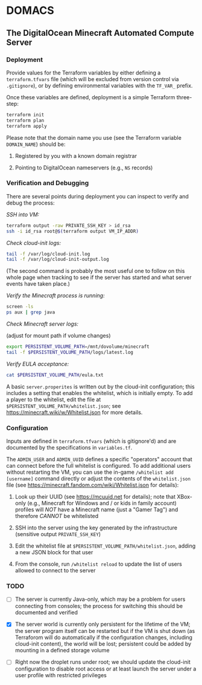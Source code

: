 # DOMACS

## The DigitalOcean Minecraft Automated Compute Server

### Deployment

Provide values for the Terraform variables by either defining a `terraform.tfvars` file (which will be excluded from version control via `.gitignore`), or by defining environmental variables with the `TF_VAR_` prefix.

Once these variables are defined, deployment is a simple Terraform three-step:

```sh
terraform init
terraform plan
terraform apply
```

Please note that the domain name you use (see the Terraform variable `DOMAIN_NAME`) should be:

1. Registered by you with a known domain registrar

1. Pointing to DigitalOcean nameservers (e.g., `NS` records)

### Verification and Debugging

There are several points during deployment you can inspect to verify and debug the process:

*SSH into VM:*

```sh
terraform output -raw PRIVATE_SSH_KEY > id_rsa
ssh -i id_rsa root@$(terraform output VM_IP_ADDR)
```

*Check cloud-init logs:*

```sh
tail -f /var/log/cloud-init.log
tail -f /var/log/cloud-init-output.log
```

(The second command is probably the most useful one to follow on this whole page when tracking to see if the server has started and what server events have taken place.)

*Verify the Minecraft process is running:*

```sh
screen -ls
ps aux | grep java
```

*Check Minecraft server logs:*

(adjust for mount path if volume changes)

```sh
export PERSISTENT_VOLUME_PATH=/mnt/dovolume/minecraft
tail -f $PERSISTENT_VOLUME_PATH/logs/latest.log
```

*Verify EULA acceptance:*

```sh
cat $PERSISTENT_VOLUME_PATH/eula.txt
```

A basic `server.properites` is written out by the cloud-init configuration; this includes a setting that enables the whitelist, which is initially empty. To add a player to the whitelist, edit the file at `$PERSISTENT_VOLUME_PATH/whitelist.json`; see https://minecraft.wiki/w/Whitelist.json for more details.

### Configuration

Inputs are defined in `terraform.tfvars` (which is gitignore'd) and are documented by the specifications in `variables.tf`.

The `ADMIN_USER` and `ADMIN_UUID` defines a specific "operators" account that can connect before the full whitelist is configured. To add additional users without restarting the VM, you can use the in-game `/whitelist add [username]` command directly or adjust the contents of the `whitelist.json` file (see https://minecraft.fandom.com/wiki/Whitelist.json for details):

1. Look up their UUID (see https://mcuuid.net for details); note that XBox-only (e.g., Minecraft for Windows and / or kids in family account) profiles will *NOT* have a Minecraft name (just a "Gamer Tag") and therefore *CANNOT* be whitelisted

2. SSH into the server using the key generated by the infrastructure (sensitive output `PRIVATE_SSH_KEY`)

3. Edit the whitelist file at `$PERSISTENT_VOLUME_PATH/whitelist.json`, adding a new JSON block for that user

4. From the console, run `/whitelist reload` to update the list of users allowed to connect to the server

### TODO

- [ ] The server is currently Java-only, which may be a problem for users connecting from consoles; the process for switching this should be documented and verified

- [x] The server world is currently only persistent for the lifetime of the VM; the server program itself can be restarted but if the VM is shut down (as Terraforom will do automatically if the configuration changes, including cloud-init content), the world will be lost; persistent could be added by mounting in a defined storage volume

- [ ] Right now the droplet runs under root; we should update the cloud-init configuration to disable root access or at least launch the server under a user profile with restricted privileges
